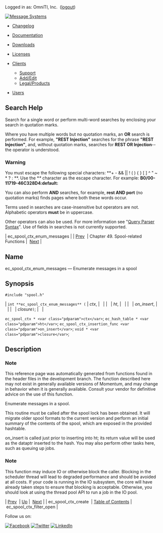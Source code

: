 Logged in as: OmniTI, Inc.  ([logout](https://support.messagesystems.com/logout.php))

[![Message Systems](https://support.messagesystems.com/images/ms-white205.png)](https://support.messagesystems.com/start.php) 

*   [Changelog](https://support.messagesystems.com/start.php?show=changelog)
*   [Documentation](https://support.messagesystems.com/docs/)
*   [Downloads](https://support.messagesystems.com/start.php)

*   [Licenses](https://support.messagesystems.com/license_summary.php)
*   <a href="">Clients</a>
    *   [Support](https://support.messagesystems.com/cs.php)
    *   [Add/Edit](https://support.messagesystems.com/edit_client.php)
    *   [Legal/Products](https://support.messagesystems.com/edit_products.php)
*   [Users](https://support.messagesystems.com/edit_customer.php)

## Search Help

Search for a single word or perform multi-word searches by enclosing your search in quotation marks.

Where you have multiple words but no quotation marks, an **OR** search is performed. For example, **"REST Injection"** searches for the phrase **"REST Injection"**, and, without quotation marks, searches for **REST OR Injection**--the operator is understood.

### Warning

You must escape the following special characters: **+ - && || ! ( ) { } [ ] ^ " ~ * ? : \**. Use the **\** character as the escape character. For example: **B0/00-11719-46C328D4\:default\:**

You can also perform **AND** searches, for example, **rest AND port** (no quotation marks) finds pages where both these words occur.

Terms used in searches are case-insensitive but operators are not. Alphabetic operators **must** be in uppercase.

Other operators can also be used. For more information see "[Query Parser Syntax](https://lucene.apache.org/core/old_versioned_docs/versions/3_0_0/queryparsersyntax.html)". Use of fields in searches is not currently supported.

| ec_spool_ctx_enum_messages |
| [Prev](apis.ec_spool_ctx_create.php)  | Chapter 49. Spool-related Functions |  [Next](apis.ec_spool_ctx_filter_open.php) |

<a name="apis.ec_spool_ctx_enum_messages"></a>
## Name

ec_spool_ctx_enum_messages — Enumerate messages in a spool

## Synopsis

`#include "spool.h"`

| `int **ec_spool_ctx_enum_messages** (` | <var class="pdparam">ctx</var>, |   |
|   | <var class="pdparam">ht</var>, |   |
|   | <var class="pdparam">on_insert</var>, |   |
|   | <var class="pdparam">closure</var>`)`; |   |

`ec_spool_ctx * <var class="pdparam">ctx</var>`;
`ec_hash_table * <var class="pdparam">ht</var>`;
`ec_spool_ctx_insertion_func <var class="pdparam">on_insert</var>`;
`void * <var class="pdparam">closure</var>`;<a name="idp34824000"></a>
## Description

### Note

This reference page was automatically generated from functions found in the header files in the development branch. The function described here may not exist in generally available versions of Momentum, and may change in behavior when it is generally available. Consult your vendor for definitive advice on the use of this function.

Enumerate messages in a spool.

This routine must be called after the spool lock has been obtained. It will migrate older spool formats to the current version and perform an initial summary of the contents of the spool, which are exposed in the provided hashtable.

on_insert is called just prior to inserting into ht; its return value will be used as the dataptr inserted to the hash. You may also perform other tasks here, such as queuing up jobs.

### Note

This function may induce IO or otherwise block the caller. Blocking in the scheduler thread will lead to degraded performance and should be avoided at all costs. If your code is running in the IO subsystem, the core will have already taken steps to ensure that blocking is acceptable. Otherwise, you should look at using the thread pool API to run a job in the IO pool.

| [Prev](apis.ec_spool_ctx_create.php)  | [Up](spool.php) |  [Next](apis.ec_spool_ctx_filter_open.php) |
| ec_spool_ctx_create  | [Table of Contents](index.php) |  ec_spool_ctx_filter_open |

Follow us on:

[![Facebook](https://support.messagesystems.com/images/icon-facebook.png)](http://www.facebook.com/messagesystems) [![Twitter](https://support.messagesystems.com/images/icon-twitter.png)](http://twitter.com/#!/MessageSystems) [![LinkedIn](https://support.messagesystems.com/images/icon-linkedin.png)](http://www.linkedin.com/company/message-systems)